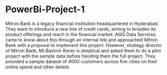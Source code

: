 # PowerBi-Project-1
Mitron Bank is a legacy financial institution headquartered in Hyderabad. They
want to introduce a new line of credit cards, aiming to broaden its product
offerings and reach in the financial market.
AtliQ Data Services came to know about this through an internal link and
approached Mitron Bank with a proposal to implement this project. However,
strategy director of Mitron Bank, Mr.Bashnir Rover is skeptical and asked them
to do a pilot project with the sample data before handing them the full project.
They provided a sample dataset of 4000 customers across five cities on their
online spend and other details
